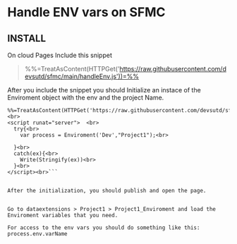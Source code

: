 # Handle ENV vars on SFMC

## INSTALL 

On cloud Pages Include this snippet
   >%%=TreatAsContent(HTTPGet('https://raw.githubusercontent.com/devsutd/sfmc/main/handleEnv.js'))=%% 

After you include the snippet you should Initialize an instace of the Enviroment object with the env and the project Name.
```<!-- SFMC LOGGER V 1.0 --> <br>
%%=TreatAsContent(HTTPGet('https://raw.githubusercontent.com/devsutd/sfmc/main/handleEnv.js'))=%% <br>
<script runat="server">  <br>
  try{<br>
    var process = Enviroment('Dev',"Project1");<br>
   
  }<br>
  catch(ex){<br>
    Write(Stringify(ex))<br>
  }<br>
</script><br>```


After the initialization, you should publish and open the page.


Go to dataextensions > Project1 > Project1_Enviroment and load the Enviroment variables that you need.

For access to the env vars you should do something like this:  process.env.varName

